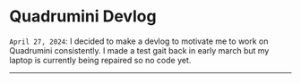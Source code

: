 # Quadrumini Devlog
`April 27, 2024`: I decided to make a devlog to motivate me to work on Quadrumini consistently. I made a test gait back in early march but my laptop is currently being repaired so no code yet.
___
